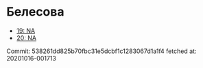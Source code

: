 # Белесова
- [19: NA](19.md)
- [20: NA](20.md)

Commit: 538261dd825b70fbc31e5dcbf1c1283067d1a1f4
 fetched at: 20201016-001713
